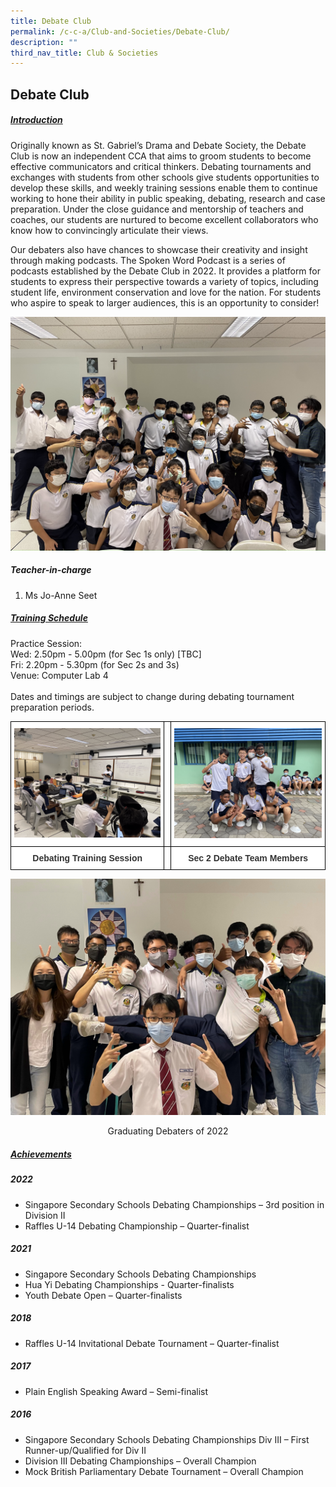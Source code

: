 ```yaml
---
title: Debate Club
permalink: /c-c-a/Club-and-Societies/Debate-Club/
description: ""
third_nav_title: Club & Societies
---
```

## Debate Club

##### <u>Introduction</u>

Originally known as St. Gabriel’s Drama and Debate Society, the Debate Club is now an independent CCA that aims to groom students to become effective communicators and critical thinkers. Debating tournaments and exchanges with students from other schools give students opportunities to develop these skills, and weekly training sessions enable
them to continue working to hone their ability in public speaking, debating, research and case preparation. Under the close guidance and mentorship of teachers and coaches, our students are nurtured to become excellent collaborators who know how to convincingly articulate their views.

Our debaters also have chances to showcase their creativity and insight through making podcasts. The Spoken Word Podcast is a series of podcasts established by the Debate Club in 2022. It provides a platform for students to express their perspective towards a variety of topics, including student life, environment conservation and love for the nation. For students who aspire to speak to larger audiences, this is an opportunity to consider!

![](/images/CCA/Clubs%20&%20Societies/Debate%20Club/Debate%20Club.png)

##### Teacher-in-charge
1.  Ms Jo-Anne Seet

##### <u>Training Schedule </u>
Practice Session:
<br>
Wed: 2.50pm - 5.00pm (for Sec 1s only) [TBC]
<br>
Fri: 2.20pm - 5.30pm (for Sec 2s and 3s)
<br>
Venue: Computer Lab 4
<br><br>
Dates and timings are subject to change during debating tournament preparation periods.
<br>

<style type="text/css">
.tg  {border-collapse:collapse;border-spacing:0;}
.tg td{border-color:black;border-style:solid;border-width:1px;font-family:Arial, sans-serif;font-size:14px;
  overflow:hidden;padding:10px 5px;word-break:normal;}
.tg th{border-color:black;border-style:solid;border-width:1px;font-family:Arial, sans-serif;font-size:14px;
  font-weight:normal;overflow:hidden;padding:10px 5px;word-break:normal;}
.tg .tg-tlx9{background-color:#FFF;color:#333;text-align:center;vertical-align:top}
.tg .tg-apyk{background-color:#FFF;color:#333;font-weight:bold;text-align:center;vertical-align:top}
</style>
<table class="tg">
<thead>
<tr>
    <th class="tg-tlx9"><img style="width:100%" src="/images/CCA/Clubs%20&%20Societies/Debate%20Club/Debate%20Training%20Session.png"></th>
	<th class="tg-tlx9"></th>
    <th class="tg-tlx9"><img class="tg-tlx9"><img style="width:100%" src="/images/CCA/Clubs%20&%20Societies/Debate%20Club/Sec%202%20Debate%20Team%20Members.png">
    </th>
  </th></tr>
</thead>
<tbody>
	  <tr>
				<td class="tg-apyk"><span style="font-weight:bold;background-color:transparent">Debating Training Session</span></td>
    <td class="tg-apyk"><br></td>
    <td class="tg-apyk">Sec 2 Debate Team Members
  </tr>
</tbody>
</table>

![](/images/CCA/Clubs%20&%20Societies/Debate%20Club/Graduating%20Debaters%20of%202022.png)
<center>Graduating Debaters of 2022 </center>

##### <u>Achievements</u>
##### 2022
* Singapore Secondary Schools Debating Championships – 3rd position in Division II
* Raffles U-14 Debating Championship – Quarter-finalist

##### 2021
* Singapore Secondary Schools Debating Championships
* Hua Yi Debating Championships - Quarter-finalists
* Youth Debate Open – Quarter-finalists

##### 2018
* Raffles U-14 Invitational Debate Tournament – Quarter-finalist

##### 2017
* Plain English Speaking Award – Semi-finalist 

##### 2016
* Singapore Secondary Schools Debating Championships Div III – First Runner-up/Qualified for Div II
* Division III Debating Championships – Overall Champion
* Mock British Parliamentary Debate Tournament – Overall Champion